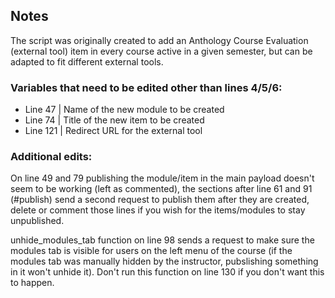 ## Notes


The script was originally created to add an Anthology Course Evaluation (external tool) item in every course active in a given semester, but can be adapted to fit different external tools.


### Variables that need to be edited other than lines 4/5/6:


- Line 47 | Name of the new module to be created
- Line 74 | Title of the new item to be created
- Line 121 | Redirect URL for the external tool


### Additional edits:


On line 49 and 79 publishing the module/item in the main payload doesn't seem to be working (left as commented), the sections after line 61 and 91 (#publish) send a second request to publish them after they are created, delete or comment those lines if you wish for the items/modules to stay unpublished.


unhide_modules_tab function on line 98 sends a request to make sure the modules tab is visible for users on the left menu of the course (if the modules tab was manually hidden by the instructor, pubslishing something in it won't unhide it). Don't run this function on line 130 if you don't want this to happen.




